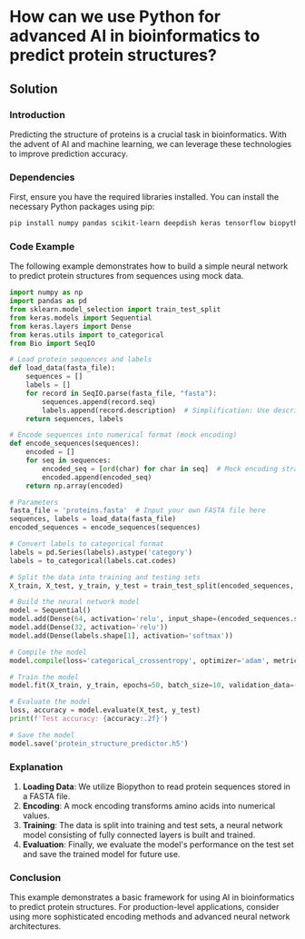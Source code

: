 # How can we use Python for advanced AI in bioinformatics to predict protein structures?

## Solution

### Introduction
Predicting the structure of proteins is a crucial task in bioinformatics. With the advent of AI and machine learning, we can leverage these technologies to improve prediction accuracy.

### Dependencies
First, ensure you have the required libraries installed. You can install the necessary Python packages using pip:

```bash
pip install numpy pandas scikit-learn deepdish keras tensorflow biopython
```

### Code Example
The following example demonstrates how to build a simple neural network to predict protein structures from sequences using mock data.

```python
import numpy as np
import pandas as pd
from sklearn.model_selection import train_test_split
from keras.models import Sequential
from keras.layers import Dense
from keras.utils import to_categorical
from Bio import SeqIO

# Load protein sequences and labels
def load_data(fasta_file):
    sequences = []
    labels = []
    for record in SeqIO.parse(fasta_file, "fasta"):
        sequences.append(record.seq)
        labels.append(record.description)  # Simplification: Use description as label
    return sequences, labels

# Encode sequences into numerical format (mock encoding)
def encode_sequences(sequences):
    encoded = []
    for seq in sequences:
        encoded_seq = [ord(char) for char in seq]  # Mock encoding strategy
        encoded.append(encoded_seq)
    return np.array(encoded)

# Parameters
fasta_file = 'proteins.fasta'  # Input your own FASTA file here
sequences, labels = load_data(fasta_file)
encoded_sequences = encode_sequences(sequences)

# Convert labels to categorical format
labels = pd.Series(labels).astype('category')
labels = to_categorical(labels.cat.codes)

# Split the data into training and testing sets
X_train, X_test, y_train, y_test = train_test_split(encoded_sequences, labels, test_size=0.2, random_state=42)

# Build the neural network model
model = Sequential()
model.add(Dense(64, activation='relu', input_shape=(encoded_sequences.shape[1],)))
model.add(Dense(32, activation='relu'))
model.add(Dense(labels.shape[1], activation='softmax'))

# Compile the model
model.compile(loss='categorical_crossentropy', optimizer='adam', metrics=['accuracy'])

# Train the model
model.fit(X_train, y_train, epochs=50, batch_size=10, validation_data=(X_test, y_test))

# Evaluate the model
loss, accuracy = model.evaluate(X_test, y_test)
print(f'Test accuracy: {accuracy:.2f}')

# Save the model
model.save('protein_structure_predictor.h5')
```

### Explanation
1. **Loading Data**: We utilize Biopython to read protein sequences stored in a FASTA file.
2. **Encoding**: A mock encoding transforms amino acids into numerical values.
3. **Training**: The data is split into training and test sets, a neural network model consisting of fully connected layers is built and trained.
4. **Evaluation**: Finally, we evaluate the model's performance on the test set and save the trained model for future use.

### Conclusion
This example demonstrates a basic framework for using AI in bioinformatics to predict protein structures. For production-level applications, consider using more sophisticated encoding methods and advanced neural network architectures.